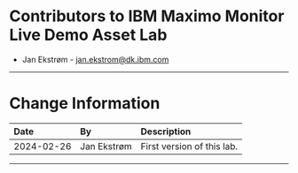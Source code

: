 
# Contributors to IBM Maximo Monitor Live Demo Asset Lab

- Jan Ekstrøm - <jan.ekstrom@dk.ibm.com>

---

# Change Information

|Date      |By             | Description                                           |
|:---------|:--------------|:------------------------------------------------------|
|2024-02-26|Jan Ekstrøm    |First version of this lab.                             |

---
